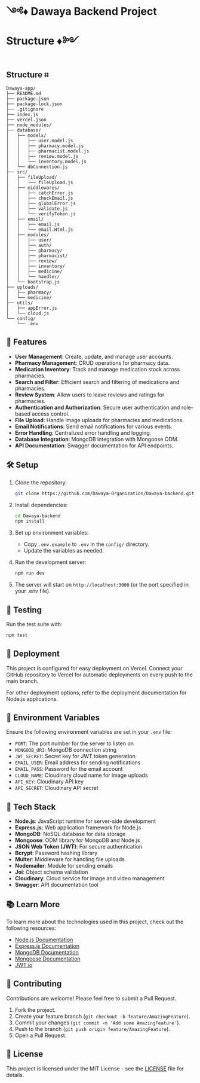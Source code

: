 # ༺♦ Dawaya Backend Project Structure ♦༻

## Structure ⌗

```
Dawaya-app/
├── README.md
├── package.json
├── package-lock.json
├── .gitignore
├── index.js
├── vercel.json
├── node_modules/
├── database/
│   ├── models/
│   │   ├── user.model.js
│   │   ├── pharmacy.model.js
│   │   ├── pharmacist.model.js
│   │   ├── review.model.js
│   │   └── inventory.model.js
│   └── dbConnection.js
├── src/
│   ├── fileUpload/
│   │   └── fileUpload.js
│   ├── middlewares/
│   │   ├── catchError.js
│   │   ├── checkEmail.js
│   │   ├── globalError.js
│   │   ├── validate.js
│   │   └── verifyToken.js
│   ├── email/
│   │   ├── email.js
│   │   └── email.Html.js
│   ├── modules/
│   │   ├── user/
│   │   ├── auth/
│   │   ├── pharmacy/
│   │   ├── pharmacist/
│   │   ├── review/
│   │   ├── inventory/
│   │   ├── medicine/
│   │   └── handler/
│   └── bootstrap.js
├── uploads/
│   ├── pharmacy/
│   └── medicine/
├── utils/
│   ├── appError.js
│   └── cloud.js
└── config/
    └── .env
```

## 🚀 Features

- **User Management**: Create, update, and manage user accounts.
- **Pharmacy Management**: CRUD operations for pharmacy data.
- **Medication Inventory**: Track and manage medication stock across pharmacies.
- **Search and Filter**: Efficient search and filtering of medications and pharmacies.
- **Review System**: Allow users to leave reviews and ratings for pharmacies.
- **Authentication and Authorization**: Secure user authentication and role-based access control.
- **File Upload**: Handle image uploads for pharmacies and medications.
- **Email Notifications**: Send email notifications for various events.
- **Error Handling**: Centralized error handling and logging.
- **Database Integration**: MongoDB integration with Mongoose ODM.
- **API Documentation**: Swagger documentation for API endpoints.

## 🛠️ Setup

1. Clone the repository:

   ```bash
   git clone https://github.com/Dawaya-Organization/Dawaya-backend.git
   ```

2. Install dependencies:

   ```bash
   cd Dawaya-backend
   npm install
   ```

3. Set up environment variables:

   - Copy `.env.example` to `.env` in the `config/` directory.
   - Update the variables as needed.

4. Run the development server:

   ```bash
   npm run dev
   ```

5. The server will start on `http://localhost:3000` (or the port specified in your .env file).

## 🧪 Testing

Run the test suite with:

```bash
npm test
```

## 🚢 Deployment

This project is configured for easy deployment on Vercel. Connect your GitHub repository to Vercel for automatic deployments on every push to the main branch.

For other deployment options, refer to the deployment documentation for Node.js applications.

## 🔑 Environment Variables

Ensure the following environment variables are set in your `.env` file:

- `PORT`: The port number for the server to listen on
- `MONGODB_URI`: MongoDB connection string
- `JWT_SECRET`: Secret key for JWT token generation
- `EMAIL_USER`: Email address for sending notifications
- `EMAIL_PASS`: Password for the email account
- `CLOUD_NAME`: Cloudinary cloud name for image uploads
- `API_KEY`: Cloudinary API key
- `API_SECRET`: Cloudinary API secret

## 🧩 Tech Stack

- **Node.js**: JavaScript runtime for server-side development
- **Express.js**: Web application framework for Node.js
- **MongoDB**: NoSQL database for data storage
- **Mongoose**: ODM library for MongoDB and Node.js
- **JSON Web Token (JWT)**: For secure authentication
- **Bcrypt**: Password hashing library
- **Multer**: Middleware for handling file uploads
- **Nodemailer**: Module for sending emails
- **Joi**: Object schema validation
- **Cloudinary**: Cloud service for image and video management
- **Swagger**: API documentation tool

## 📚 Learn More

To learn more about the technologies used in this project, check out the following resources:

- [Node.js Documentation](https://nodejs.org/en/docs/)
- [Express.js Documentation](https://expressjs.com/)
- [MongoDB Documentation](https://docs.mongodb.com/)
- [Mongoose Documentation](https://mongoosejs.com/docs/guide.html)
- [JWT.io](https://jwt.io/)

## 🤝 Contributing

Contributions are welcome! Please feel free to submit a Pull Request.

1. Fork the project.
2. Create your feature branch (`git checkout -b feature/AmazingFeature`).
3. Commit your changes (`git commit -m 'Add some AmazingFeature'`).
4. Push to the branch (`git push origin feature/AmazingFeature`).
5. Open a Pull Request.

## 📄 License

This project is licensed under the MIT License - see the [LICENSE](https://github.com/Dawaya-Organization/Dawaya-Technical-Docs/blob/main/LICENSE) file for details.

